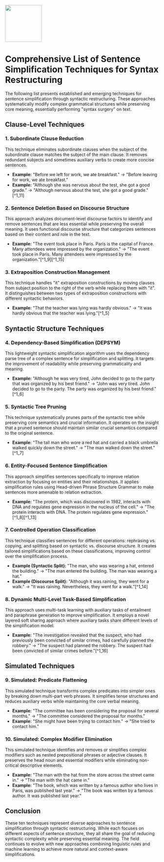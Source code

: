 <img src="https://r2cdn.perplexity.ai/pplx-full-logo-primary-dark%402x.png" class="logo" width="120"/>

# Comprehensive List of Sentence Simplification Techniques for Syntax Restructuring

The following list presents established and emerging techniques for sentence simplification through syntactic restructuring. These approaches systematically modify complex grammatical structures while preserving core meaning, essentially performing "syntax surgery" on text.

## Clause-Level Techniques

### 1. Subordinate Clause Reduction

This technique eliminates subordinate clauses when the subject of the subordinate clause matches the subject of the main clause. It removes redundant subjects and sometimes auxiliary verbs to create more concise sentences.

- **Example:** "Before we left for work, we ate breakfast." → "Before leaving for work, we ate breakfast."
- **Example:** "Although she was nervous about the test, she got a good grade." → "Although nervous about the test, she got a good grade."[^1_11]


### 2. Sentence Deletion Based on Discourse Structure

This approach analyzes document-level discourse factors to identify and remove sentences that are less essential while preserving the overall meaning. It uses functional discourse structure that categorizes sentences based on their content and role in the text.

- **Example:** "The event took place in Paris. Paris is the capital of France. Many attendees were impressed by the organization." → "The event took place in Paris. Many attendees were impressed by the organization."[^1_9][^1_15]


### 3. Extraposition Construction Management

This technique handles "it" extraposition constructions by moving clauses from subject position to the right of the verb while replacing them with "it". It distinguishes between two types of extraposition constructions with different syntactic behaviors.

- **Example:** "That the teacher was lying was hardly obvious." → "It was hardly obvious that the teacher was lying."[^1_5]


## Syntactic Structure Techniques

### 4. Dependency-Based Simplification (DEPSYM)

This lightweight syntactic simplification algorithm uses the dependency parse tree of a complex sentence for simplification and splitting. It targets the improvement of readability while preserving grammaticality and meaning.

- **Example:** "Although he was very tired, John decided to go to the party that was organized by his best friend." → "John was very tired. John decided to go to the party. The party was organized by his best friend."[^1_6]


### 5. Syntactic Tree Pruning

This technique systematically prunes parts of the syntactic tree while preserving core semantics and crucial information. It operates on the insight that a pruned sentence should maintain similar crucial semantics compared to the original sentence.

- **Example:** "The tall man who wore a red hat and carried a black umbrella walked quickly down the street." → "The man walked down the street."[^1_7]


### 6. Entity-Focused Sentence Simplification

This approach simplifies sentences specifically to improve relation extraction by focusing on entities and their relationships. It applies simplification rules using Head-driven Phrase Structure Grammar to make sentences more amenable to relation extraction.

- **Example:** "The protein, which was discovered in 1982, interacts with DNA and regulates gene expression in the nucleus of the cell." → "The protein interacts with DNA. The protein regulates gene expression."[^1_8][^1_13]


### 7. Controlled Operation Classification

This technique classifies sentences for different operations: rephrasing vs. copying, and splitting based on syntactic vs. discourse structure. It creates tailored simplifications based on these classifications, improving control over the simplification process.

- **Example (Syntactic Split):** "The man, who was wearing a hat, entered the building." → "The man entered the building. The man was wearing a hat."
- **Example (Discourse Split):** "Although it was raining, they went for a walk." → "It was raining. Nevertheless, they went for a walk."[^1_14]


### 8. Dynamic Multi-Level Task-Based Simplification

This approach uses multi-task learning with auxiliary tasks of entailment and paraphrase generation to improve simplification. It employs a novel layered soft sharing approach where auxiliary tasks share different levels of the simplification model.

- **Example:** "The investigation revealed that the suspect, who had previously been convicted of similar crimes, had carefully planned the robbery." → "The suspect had planned the robbery. The suspect had been convicted of similar crimes before."[^1_16]


## Simulated Techniques

### 9. Simulated: Predicate Flattening

This simulated technique transforms complex predicates into simpler ones by breaking down multi-part verb phrases. It simplifies tense structures and reduces auxiliary verbs while maintaining the core verbal meaning.

- **Example:** "The committee has been considering the proposal for several months." → "The committee considered the proposal for months."
- **Example:** "She might have been trying to contact him." → "She tried to contact him."


### 10. Simulated: Complex Modifier Elimination

This simulated technique identifies and removes or simplifies complex modifiers such as nested prepositional phrases or adjective clauses. It preserves the head noun and essential modifiers while eliminating non-critical descriptive elements.

- **Example:** "The man with the hat from the store across the street came in." → "The man with the hat came in."
- **Example:** "The book, which was written by a famous author who lives in Paris, was published last year." → "The book was written by a famous author. It was published last year."


## Conclusion

These ten techniques represent diverse approaches to sentence simplification through syntactic restructuring. While each focuses on different aspects of sentence structure, they all share the goal of reducing syntactic complexity while preserving essential meaning. The field continues to evolve with new approaches combining linguistic rules and machine learning to achieve more natural and context-aware simplifications.
